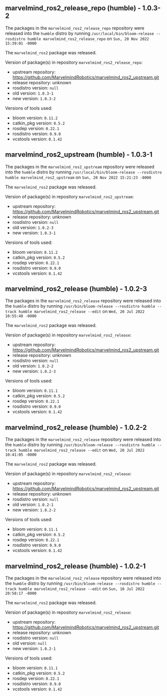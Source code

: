 ## marvelmind_ros2_release_repo (humble) - 1.0.3-2

The packages in the `marvelmind_ros2_release_repo` repository were released into the `humble` distro by running `/usr/local/bin/bloom-release --rosdistro humble marvelmind_ros2_release_repo` on `Sun, 20 Nov 2022 15:39:01 -0000`

The `marvelmind_ros2` package was released.

Version of package(s) in repository `marvelmind_ros2_release_repo`:

- upstream repository: https://github.com/MarvelmindRobotics/marvelmind_ros2_upstream.git
- release repository: unknown
- rosdistro version: `null`
- old version: `1.0.3-1`
- new version: `1.0.3-2`

Versions of tools used:

- bloom version: `0.11.2`
- catkin_pkg version: `0.5.2`
- rosdep version: `0.22.1`
- rosdistro version: `0.9.0`
- vcstools version: `0.1.42`


## marvelmind_ros2_upstream (humble) - 1.0.3-1

The packages in the `marvelmind_ros2_upstream` repository were released into the `humble` distro by running `/usr/local/bin/bloom-release --rosdistro humble marvelmind_ros2_upstream` on `Sun, 20 Nov 2022 15:21:23 -0000`

The `marvelmind_ros2` package was released.

Version of package(s) in repository `marvelmind_ros2_upstream`:

- upstream repository: https://github.com/MarvelmindRobotics/marvelmind_ros2_upstream.git
- release repository: unknown
- rosdistro version: `null`
- old version: `1.0.2-3`
- new version: `1.0.3-1`

Versions of tools used:

- bloom version: `0.11.2`
- catkin_pkg version: `0.5.2`
- rosdep version: `0.22.1`
- rosdistro version: `0.9.0`
- vcstools version: `0.1.42`


## marvelmind_ros2_release (humble) - 1.0.2-3

The packages in the `marvelmind_ros2_release` repository were released into the `humble` distro by running `/usr/bin/bloom-release --rosdistro humble --track humble marvelmind_ros2_release --edit` on `Wed, 20 Jul 2022 10:55:48 -0000`

The `marvelmind_ros2` package was released.

Version of package(s) in repository `marvelmind_ros2_release`:

- upstream repository: https://github.com/MarvelmindRobotics/marvelmind_ros2_upstream.git
- release repository: unknown
- rosdistro version: `null`
- old version: `1.0.2-2`
- new version: `1.0.2-3`

Versions of tools used:

- bloom version: `0.11.1`
- catkin_pkg version: `0.5.2`
- rosdep version: `0.22.1`
- rosdistro version: `0.9.0`
- vcstools version: `0.1.42`


## marvelmind_ros2_release (humble) - 1.0.2-2

The packages in the `marvelmind_ros2_release` repository were released into the `humble` distro by running `/usr/bin/bloom-release --rosdistro humble --track humble marvelmind_ros2_release --edit` on `Wed, 20 Jul 2022 10:41:05 -0000`

The `marvelmind_ros2` package was released.

Version of package(s) in repository `marvelmind_ros2_release`:

- upstream repository: https://github.com/MarvelmindRobotics/marvelmind_ros2_upstream.git
- release repository: unknown
- rosdistro version: `null`
- old version: `1.0.2-1`
- new version: `1.0.2-2`

Versions of tools used:

- bloom version: `0.11.1`
- catkin_pkg version: `0.5.2`
- rosdep version: `0.22.1`
- rosdistro version: `0.9.0`
- vcstools version: `0.1.42`


## marvelmind_ros2_release (humble) - 1.0.2-1

The packages in the `marvelmind_ros2_release` repository were released into the `humble` distro by running `/usr/bin/bloom-release --rosdistro humble --track humble marvelmind_ros2_release --edit` on `Sun, 10 Jul 2022 20:58:17 -0000`

The `marvelmind_ros2` package was released.

Version of package(s) in repository `marvelmind_ros2_release`:

- upstream repository: https://github.com/MarvelmindRobotics/marvelmind_ros2_upstream.git
- release repository: unknown
- rosdistro version: `null`
- old version: `null`
- new version: `1.0.2-1`

Versions of tools used:

- bloom version: `0.11.1`
- catkin_pkg version: `0.5.2`
- rosdep version: `0.22.1`
- rosdistro version: `0.9.0`
- vcstools version: `0.1.42`


